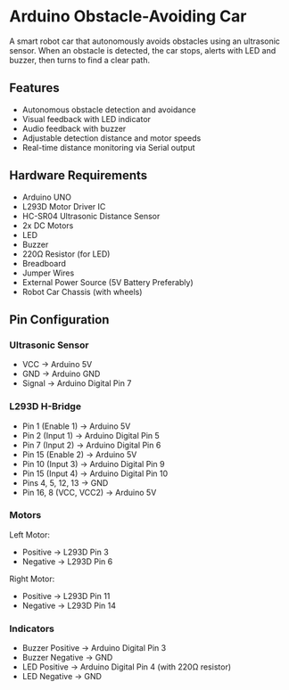 # Arduino Obstacle-Avoiding Car

A smart robot car that autonomously avoids obstacles using an ultrasonic sensor. When an obstacle is detected, the car stops, alerts with LED and buzzer, then turns to find a clear path.

## Features

- Autonomous obstacle detection and avoidance
- Visual feedback with LED indicator
- Audio feedback with buzzer
- Adjustable detection distance and motor speeds
- Real-time distance monitoring via Serial output

## Hardware Requirements

- Arduino UNO
- L293D Motor Driver IC
- HC-SR04 Ultrasonic Distance Sensor
- 2x DC Motors
- LED
- Buzzer
- 220Ω Resistor (for LED)
- Breadboard
- Jumper Wires
- External Power Source (5V Battery Preferably)
- Robot Car Chassis (with wheels)

## Pin Configuration

### Ultrasonic Sensor
- VCC → Arduino 5V
- GND → Arduino GND
- Signal → Arduino Digital Pin 7

### L293D H-Bridge
- Pin 1 (Enable 1) → Arduino 5V
- Pin 2 (Input 1) → Arduino Digital Pin 5
- Pin 7 (Input 2) → Arduino Digital Pin 6
- Pin 15 (Enable 2) → Arduino 5V
- Pin 10 (Input 3) → Arduino Digital Pin 9
- Pin 15 (Input 4) → Arduino Digital Pin 10
- Pins 4, 5, 12, 13 → GND
- Pin 16, 8 (VCC, VCC2) → Arduino 5V


### Motors
Left Motor:
- Positive → L293D Pin 3
- Negative → L293D Pin 6

Right Motor:
- Positive → L293D Pin 11
- Negative → L293D Pin 14

### Indicators
- Buzzer Positive → Arduino Digital Pin 3
- Buzzer Negative → GND
- LED Positive → Arduino Digital Pin 4 (with 220Ω resistor)
- LED Negative → GND

